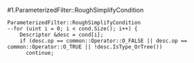 #1.ParameterizedFilter::RoughSimplifyCondition

```
ParameterizedFilter::RoughSimplifyCondition
--for (uint i = 0; i < cond.Size(); i++) {
    Descriptor &desc = cond[i];
    if (desc.op == common::Operator::O_FALSE || desc.op == common::Operator::O_TRUE || !desc.IsType_OrTree())
      continue;
```